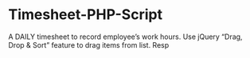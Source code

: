 # Timesheet-PHP-Script
A DAILY timesheet to record employee’s work hours. Use jQuery “Drag, Drop &amp; Sort” feature to drag items from list. Resp
